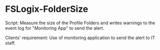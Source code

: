 # FSLogix-FolderSize
Script: Measure the size of the Profile Folders and writes warnings to the event log for "Monitoring App" to send the alert.

Clients' requirement: Use of monitoring application to send the alert to IT staff.
